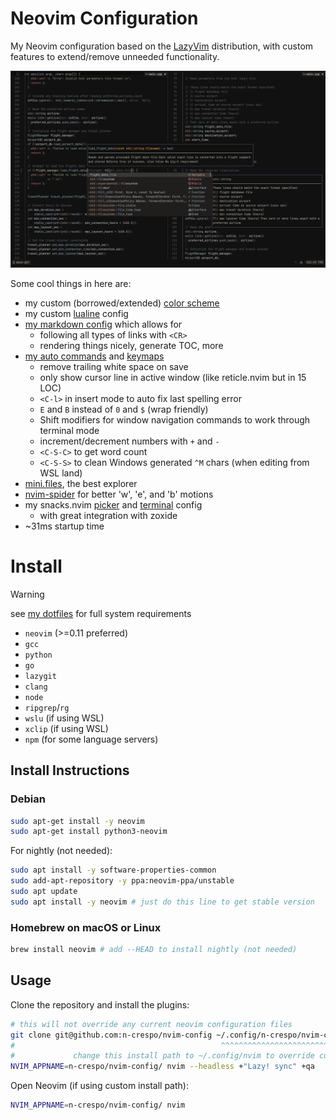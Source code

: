 # Neovim Configuration

My Neovim configuration based on the [LazyVim](https://www.lazyvim.org)
distribution, with custom features to extend/remove unneeded functionality.

![image](./images/image.png)

Some cool things in here are:

- my custom (borrowed/extended) [color scheme](./colors/macro.lua)
- my custom [lualine](./lua/plugins/lualine.lua) config
- [my markdown config](./lua/plugins/markdown.lua) which allows for
  - following all types of links with `<CR>`
  - rendering things nicely, generate TOC, more
- [my auto commands](./lua/config/autocmds.lua) and [keymaps](./lua/config/keymaps.lua)
  - remove trailing white space on save
  - only show cursor line in active window (like reticle.nvim but in 15 LOC)
  - `<C-l>` in insert mode to auto fix last spelling error
  - `E` and `B` instead of `0` and `$` (wrap friendly)
  - Shift modifiers for window navigation commands to work through terminal mode
  - increment/decrement numbers with `+` and `-`
  - `<C-S-C>` to get word count
  - `<C-S-S>` to clean Windows generated `^M` chars (when editing from WSL land)
- [mini.files](./lua/plugins/mini-files.lua), the best explorer
- [nvim-spider](./lua/plugins/spider.lua) for better 'w', 'e', and 'b' motions
- my snacks.nvim [picker](./lua/plugins/picker.lua) and [terminal](./lua/plugins/terminal.lua) config
  - with great integration with zoxide
- ~31ms startup time

# Install

> [!WARNING]
> see [my dotfiles](https://www.github.com/n-crespo/dotfiles) for full system requirements

- `neovim` (>=0.11 preferred)
- `gcc`
- `python`
- `go`
- `lazygit`
- `clang`
- `node`
- `ripgrep`/`rg`
- `wslu` (if using WSL)
- `xclip` (if using WSL)
- `npm` (for some language servers)

## Install Instructions

### Debian

```bash
sudo apt-get install -y neovim
sudo apt-get install python3-neovim
```

For nightly (not needed):

```bash
sudo apt install -y software-properties-common
sudo add-apt-repository -y ppa:neovim-ppa/unstable
sudo apt update
sudo apt install -y neovim # just do this line to get stable version
```

### Homebrew on macOS or Linux

```bash
brew install neovim # add --HEAD to install nightly (not needed)
```

## Usage

Clone the repository and install the plugins:

```bash
# this will not override any current neovim configuration files
git clone git@github.com:n-crespo/nvim-config ~/.config/n-crespo/nvim-config
#                                              ^^^^^^^^^^^^^^^^^^^^^^^^^^^^^
#             change this install path to ~/.config/nvim to override current config
NVIM_APPNAME=n-crespo/nvim-config/ nvim --headless +"Lazy! sync" +qa
```

Open Neovim (if using custom install path):

```bash
NVIM_APPNAME=n-crespo/nvim-config/ nvim
```
